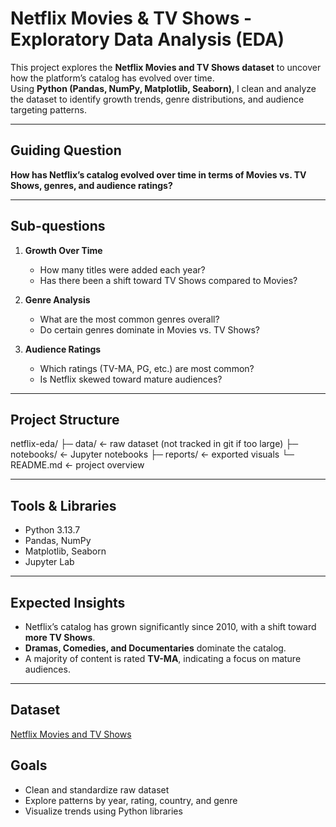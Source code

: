 # Netflix Movies & TV Shows - Exploratory Data Analysis (EDA)

This project explores the **Netflix Movies and TV Shows dataset** to uncover how the platform’s catalog has evolved over time.  
Using **Python (Pandas, NumPy, Matplotlib, Seaborn)**, I clean and analyze the dataset to identify growth trends, genre distributions, and audience targeting patterns.

---

## Guiding Question

**How has Netflix’s catalog evolved over time in terms of Movies vs. TV Shows, genres, and audience ratings?**

---

## Sub-questions

1. **Growth Over Time**

   - How many titles were added each year?
   - Has there been a shift toward TV Shows compared to Movies?

2. **Genre Analysis**

   - What are the most common genres overall?
   - Do certain genres dominate in Movies vs. TV Shows?

3. **Audience Ratings**
   - Which ratings (TV-MA, PG, etc.) are most common?
   - Is Netflix skewed toward mature audiences?

---

## Project Structure

netflix-eda/
├─ data/ <- raw dataset (not tracked in git if too large)
├─ notebooks/ <- Jupyter notebooks
├─ reports/ <- exported visuals
└─ README.md <- project overview

---

## Tools & Libraries

- Python 3.13.7
- Pandas, NumPy
- Matplotlib, Seaborn
- Jupyter Lab

---

## Expected Insights

- Netflix’s catalog has grown significantly since 2010, with a shift toward **more TV Shows**.
- **Dramas, Comedies, and Documentaries** dominate the catalog.
- A majority of content is rated **TV-MA**, indicating a focus on mature audiences.

---

## Dataset

[Netflix Movies and TV Shows](https://www.kaggle.com/shivamb/netflix-shows)

## Goals

- Clean and standardize raw dataset
- Explore patterns by year, rating, country, and genre
- Visualize trends using Python libraries
